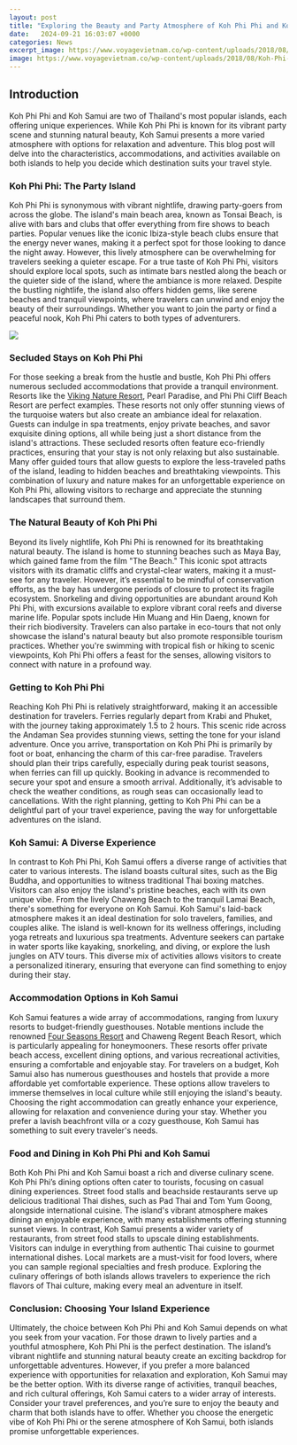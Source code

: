 ```yaml
---
layout: post
title: "Exploring the Beauty and Party Atmosphere of Koh Phi Phi and Koh Samui"
date:   2024-09-21 16:03:07 +0000
categories: News
excerpt_image: https://www.voyagevietnam.co/wp-content/uploads/2018/08/Koh-Phi-Phi.jpg
image: https://www.voyagevietnam.co/wp-content/uploads/2018/08/Koh-Phi-Phi.jpg
---
```


## Introduction
Koh Phi Phi and Koh Samui are two of Thailand's most popular islands, each offering unique experiences. While Koh Phi Phi is known for its vibrant party scene and stunning natural beauty, Koh Samui presents a more varied atmosphere with options for relaxation and adventure. This blog post will delve into the characteristics, accommodations, and activities available on both islands to help you decide which destination suits your travel style.
### Koh Phi Phi: The Party Island
Koh Phi Phi is synonymous with vibrant nightlife, drawing party-goers from across the globe. The island's main beach area, known as Tonsai Beach, is alive with bars and clubs that offer everything from fire shows to beach parties. Popular venues like the iconic Ibiza-style beach clubs ensure that the energy never wanes, making it a perfect spot for those looking to dance the night away. However, this lively atmosphere can be overwhelming for travelers seeking a quieter escape. 
For a true taste of Koh Phi Phi, visitors should explore local spots, such as intimate bars nestled along the beach or the quieter side of the island, where the ambiance is more relaxed. Despite the bustling nightlife, the island also offers hidden gems, like serene beaches and tranquil viewpoints, where travelers can unwind and enjoy the beauty of their surroundings. Whether you want to join the party or find a peaceful nook, Koh Phi Phi caters to both types of adventurers. 

![](https://www.voyagevietnam.co/wp-content/uploads/2018/08/Koh-Phi-Phi.jpg)
### Secluded Stays on Koh Phi Phi
For those seeking a break from the hustle and bustle, Koh Phi Phi offers numerous secluded accommodations that provide a tranquil environment. Resorts like the [Viking Nature Resort](https://fr.edu.vn/en/Viking_Nature_Resort), Pearl Paradise, and Phi Phi Cliff Beach Resort are perfect examples. These resorts not only offer stunning views of the turquoise waters but also create an ambiance ideal for relaxation. Guests can indulge in spa treatments, enjoy private beaches, and savor exquisite dining options, all while being just a short distance from the island's attractions.
These secluded resorts often feature eco-friendly practices, ensuring that your stay is not only relaxing but also sustainable. Many offer guided tours that allow guests to explore the less-traveled paths of the island, leading to hidden beaches and breathtaking viewpoints. This combination of luxury and nature makes for an unforgettable experience on Koh Phi Phi, allowing visitors to recharge and appreciate the stunning landscapes that surround them.
### The Natural Beauty of Koh Phi Phi
Beyond its lively nightlife, Koh Phi Phi is renowned for its breathtaking natural beauty. The island is home to stunning beaches such as Maya Bay, which gained fame from the film "The Beach." This iconic spot attracts visitors with its dramatic cliffs and crystal-clear waters, making it a must-see for any traveler. However, it’s essential to be mindful of conservation efforts, as the bay has undergone periods of closure to protect its fragile ecosystem.
Snorkeling and diving opportunities are abundant around Koh Phi Phi, with excursions available to explore vibrant coral reefs and diverse marine life. Popular spots include Hin Muang and Hin Daeng, known for their rich biodiversity. Travelers can also partake in eco-tours that not only showcase the island's natural beauty but also promote responsible tourism practices. Whether you're swimming with tropical fish or hiking to scenic viewpoints, Koh Phi Phi offers a feast for the senses, allowing visitors to connect with nature in a profound way.
### Getting to Koh Phi Phi
Reaching Koh Phi Phi is relatively straightforward, making it an accessible destination for travelers. Ferries regularly depart from Krabi and Phuket, with the journey taking approximately 1.5 to 2 hours. This scenic ride across the Andaman Sea provides stunning views, setting the tone for your island adventure. Once you arrive, transportation on Koh Phi Phi is primarily by foot or boat, enhancing the charm of this car-free paradise.
Travelers should plan their trips carefully, especially during peak tourist seasons, when ferries can fill up quickly. Booking in advance is recommended to secure your spot and ensure a smooth arrival. Additionally, it’s advisable to check the weather conditions, as rough seas can occasionally lead to cancellations. With the right planning, getting to Koh Phi Phi can be a delightful part of your travel experience, paving the way for unforgettable adventures on the island.
### Koh Samui: A Diverse Experience
In contrast to Koh Phi Phi, Koh Samui offers a diverse range of activities that cater to various interests. The island boasts cultural sites, such as the Big Buddha, and opportunities to witness traditional Thai boxing matches. Visitors can also enjoy the island's pristine beaches, each with its own unique vibe. From the lively Chaweng Beach to the tranquil Lamai Beach, there's something for everyone on Koh Samui.
Koh Samui's laid-back atmosphere makes it an ideal destination for solo travelers, families, and couples alike. The island is well-known for its wellness offerings, including yoga retreats and luxurious spa treatments. Adventure seekers can partake in water sports like kayaking, snorkeling, and diving, or explore the lush jungles on ATV tours. This diverse mix of activities allows visitors to create a personalized itinerary, ensuring that everyone can find something to enjoy during their stay.
### Accommodation Options in Koh Samui
Koh Samui features a wide array of accommodations, ranging from luxury resorts to budget-friendly guesthouses. Notable mentions include the renowned [Four Seasons Resort](https://fr.edu.vn/en/Four_Seasons_Resorts) and Chaweng Regent Beach Resort, which is particularly appealing for honeymooners. These resorts offer private beach access, excellent dining options, and various recreational activities, ensuring a comfortable and enjoyable stay.
For travelers on a budget, Koh Samui also has numerous guesthouses and hostels that provide a more affordable yet comfortable experience. These options allow travelers to immerse themselves in local culture while still enjoying the island's beauty. Choosing the right accommodation can greatly enhance your experience, allowing for relaxation and convenience during your stay. Whether you prefer a lavish beachfront villa or a cozy guesthouse, Koh Samui has something to suit every traveler's needs.
### Food and Dining in Koh Phi Phi and Koh Samui
Both Koh Phi Phi and Koh Samui boast a rich and diverse culinary scene. Koh Phi Phi’s dining options often cater to tourists, focusing on casual dining experiences. Street food stalls and beachside restaurants serve up delicious traditional Thai dishes, such as Pad Thai and Tom Yum Goong, alongside international cuisine. The island's vibrant atmosphere makes dining an enjoyable experience, with many establishments offering stunning sunset views.
In contrast, Koh Samui presents a wider variety of restaurants, from street food stalls to upscale dining establishments. Visitors can indulge in everything from authentic Thai cuisine to gourmet international dishes. Local markets are a must-visit for food lovers, where you can sample regional specialties and fresh produce. Exploring the culinary offerings of both islands allows travelers to experience the rich flavors of Thai culture, making every meal an adventure in itself.
### Conclusion: Choosing Your Island Experience
Ultimately, the choice between Koh Phi Phi and Koh Samui depends on what you seek from your vacation. For those drawn to lively parties and a youthful atmosphere, Koh Phi Phi is the perfect destination. The island’s vibrant nightlife and stunning natural beauty create an exciting backdrop for unforgettable adventures. 
However, if you prefer a more balanced experience with opportunities for relaxation and exploration, Koh Samui may be the better option. With its diverse range of activities, tranquil beaches, and rich cultural offerings, Koh Samui caters to a wider array of interests. Consider your travel preferences, and you’re sure to enjoy the beauty and charm that both islands have to offer. Whether you choose the energetic vibe of Koh Phi Phi or the serene atmosphere of Koh Samui, both islands promise unforgettable experiences.